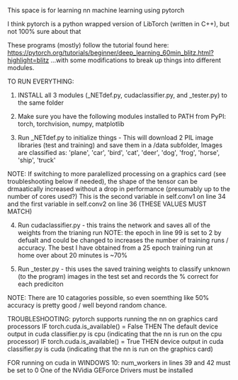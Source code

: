 This space is for learning nn machine learning using pytorch

I think pytorch is a python wrapped version of LibTorch (written in C++), but not 100% sure about that

These programs (mostly) follow the tutorial found here: https://pytorch.org/tutorials/beginner/deep_learning_60min_blitz.html?highlight=blitz
...with some modifications to break up things into different modules.

TO RUN EVERYTHING:
1. INSTALL all 3 modules (_NETdef.py, cudaclassifier.py, and _tester.py) to the same folder

2. Make sure you have the following modules installed to PATH from PyPI: torch, torchvision, numpy, matplotlib

3. Run _NETdef.py to initialize things - This will download 2 PIL image libraries (test and training) and save them in a /data subfolder, Images are classified as: 'plane', 'car', 'bird', 'cat', 'deer', 'dog', 'frog', 'horse', 'ship', 'truck'

NOTE: If switching to more paralellized processing on a graphics card (see troubleshooting below if needed), the shape of the tensor can be drmaatically increased without a drop in performance (presumably up to the number of cores used?)
This is the second variable in self.conv1 on line 34 and the first variable in self.conv2 on line 36 (THESE VALUES MUST MATCH)

4. Run cudaclassifier.py - this trains the network and saves all of the weights from the trianing run 
NOTE: the epoch in line 99 is set to 2 by defualt and could be changed to increases the number of training runs / accuracy. The best I have obtained from a 25 epoch training run at home over about 20 minutes is ~70%

5. Run _tester.py - this uses the saved training weights to classify unknown (to the program) images in the test set and records the % correct for each prediciton

NOTE: There are 10 catagories possible, so even soemthing like 50% accuracy is pretty good / well beyond random chance.


TROUBLESHOOTING:
pytorch supports running the nn on graphics card processors
IF torch.cuda.is_available() = False THEN The default device output in cuda classifier.py is cpu (indicating that the nn is run on the cpu processor)
IF torch.cuda.is_available() = True THEN device output in cuda classifier.py is cuda (indicating that the nn is run on the graphics card)

FOR running on cuda in WINDOWS 10:
num_workers in lines 39 and 42 must be set to 0
One of the NVidia GEForce Drivers must be installed
